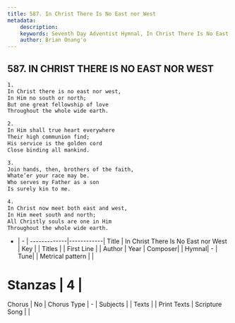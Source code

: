 ```yaml
---
title: 587. In Christ There Is No East nor West
metadata:
    description: 
    keywords: Seventh Day Adventist Hymnal, In Christ There Is No East nor West, , 
    author: Brian Onang'o
---
```



## 587. IN CHRIST THERE IS NO EAST NOR WEST

```txt
1.
In Christ there is no east nor west,
In Him no south or north;
But one great fellowship of love
Throughout the whole wide earth.

2.
In Him shall true heart everywhere
Their high communion find;
His service is the golden cord
Close binding all mankind.

3.
Join hands, then, brothers of the faith,
Whate’er your race may be.
Who serves my Father as a son
Is surely kin to me.

4.
In Christ now meet both east and west,
In Him meet south and north;
All Christly souls are one in Him
Throughout the whole wide earth.
```

- |   -  |
-------------|------------|
Title | In Christ There Is No East nor West |
Key |  |
Titles |  |
First Line |  |
Author | 
Year | 
Composer|  |
Hymnal|  - |
Tune|  |
Metrical pattern | |
# Stanzas | 4 |
Chorus | No |
Chorus Type | - |
Subjects |  |
Texts |  |
Print Texts | 
Scripture Song |  |
  
